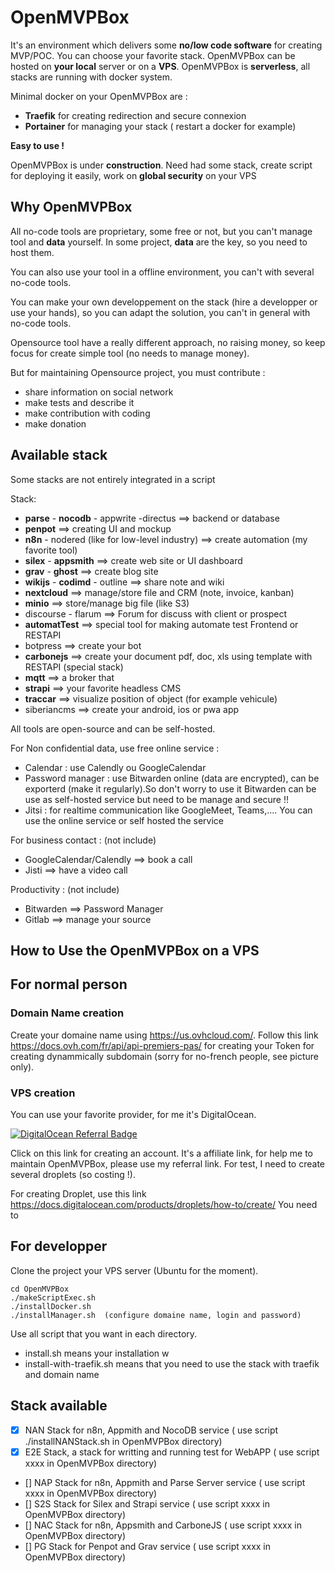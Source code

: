 # OpenMVPBox

It's an environment which delivers some **no/low code software** for creating MVP/POC. You can choose your favorite stack.
OpenMVPBox can be hosted on **your local** server or on a **VPS**.
OpenMVPBox is **serverless**, all stacks are running with docker system. 

Minimal docker on your OpenMVPBox are :
* **Traefik** for creating redirection and secure connexion
* **Portainer** for managing your stack ( restart a docker for example)

**Easy to use !** 

OpenMVPBox is under **construction**.
Need had some stack, create script for deploying it easily, work on **global security** on your VPS

## Why OpenMVPBox

All no-code tools are proprietary, some free or not, but you can't manage tool and **data** yourself.
In some project, **data** are the key, so you need to host them. 

You can also use your tool in a offline environment, you can't with several no-code tools.

You can make your own developpement on the stack (hire a developper or use your hands), so you can adapt the solution, you can't in general with no-code tools.

Opensource tool have a really different approach, no raising money, so keep focus for create simple tool (no needs to manage money).

But for maintaining Opensource project, you must contribute :
* share information on social network
* make tests and describe it
* make contribution with coding
* make donation

## Available stack

Some stacks are not entirely integrated in a script

Stack:
- **parse** - **nocodb** - appwrite  -directus  ==> backend or database
- **penpot** ==> creating UI and mockup
- **n8n** - nodered (like for low-level industry) ==> create automation (my favorite tool)
- **silex** - **appsmith** ==> create web site or UI dashboard
- **grav** - **ghost** ==> create blog site
- **wikijs** - **codimd** - outline ==> share note and wiki
- **nextcloud** ==> manage/store file and CRM (note, invoice, kanban)
- **minio** ==> store/manage big file (like S3)
- discourse - flarum ==> Forum for discuss with client or prospect
- **automatTest** ==> special tool for making automate test Frontend or RESTAPI
- botpress ==> create your bot
- **carbonejs** ==> create your document pdf, doc, xls using template with RESTAPI (special stack)
- **mqtt** ==> a broker that
- **strapi** ==> your favorite headless CMS
- **traccar** ==> visualize position of object (for example vehicule)
- siberiancms ==> create your android, ios or pwa app

All tools are open-source and can be self-hosted.

For Non confidential data, use free online service :
- Calendar : use Calendly ou GoogleCalendar
- Password manager : use Bitwarden online (data are encrypted), can be exporterd (make it regularly).So don't worry to use it
Bitwarden can be use as self-hosted service but need to be manage and secure !!
- Jitsi : for realtime communication like GoogleMeet, Teams,.... You can use the online service or self hosted the service

For business contact : (not include)
- GoogleCalendar/Calendly ==> book a call
- Jisti ==> have a video call

Productivity : (not include)
- Bitwarden ==> Password Manager
- Gitlab ==> manage your source

## How to Use the OpenMVPBox on a VPS

## For normal person

### Domain Name creation
Create your domaine name using https://us.ovhcloud.com/.
Follow this link https://docs.ovh.com/fr/api/api-premiers-pas/ for creating your Token for creating dynammically subdomain (sorry for no-french people, see picture only).

### VPS creation
You can use your favorite provider, for me it's DigitalOcean.

[![DigitalOcean Referral Badge](https://web-platforms.sfo2.digitaloceanspaces.com/WWW/Badge%203.svg)](https://www.digitalocean.com/?refcode=aeea1af961a4&utm_campaign=Referral_Invite&utm_medium=Referral_Program&utm_source=badge)

Click on this link for creating an account. It's a affiliate link, for help me to maintain OpenMVPBox, please use my referral link. For test, I need to create several droplets (so costing !).

For creating Droplet, use this link https://docs.digitalocean.com/products/droplets/how-to/create/
You need to



## For developper

Clone the project your VPS server (Ubuntu for the moment).

    cd OpenMVPBox
    ./makeScriptExec.sh
    ./installDocker.sh
    ./installManager.sh  (configure domaine name, login and password)

Use all script that you want in each directory.
* install.sh means your installation w
* install-with-traefik.sh means that you need to use the stack with traefik and domain name

## Stack available

- [x] NAN Stack for n8n, Appmith and NocoDB service ( use script ./installNANStack.sh in OpenMVPBox directory)
- [x] E2E Stack, a stack for writting and running test for WebAPP ( use script xxxx in OpenMVPBox directory)
- [] NAP Stack for n8n, Appmith and Parse Server service ( use script xxxx in OpenMVPBox directory)
- [] S2S Stack for Silex and Strapi service ( use script xxxx in OpenMVPBox directory)
- [] NAC Stack for n8n, Appsmith and CarboneJS ( use script xxxx in OpenMVPBox directory)
- [] PG Stack for Penpot and Grav service ( use script xxxx in OpenMVPBox directory)

